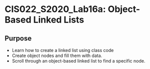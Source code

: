 # CIS022_S2020_Lab16a: Object-Based Linked Lists
## Purpose
* Learn how to create a linked list using class code
* Create object nodes and fill them with data.
* Scroll through an object-based linked list to find a specific node.